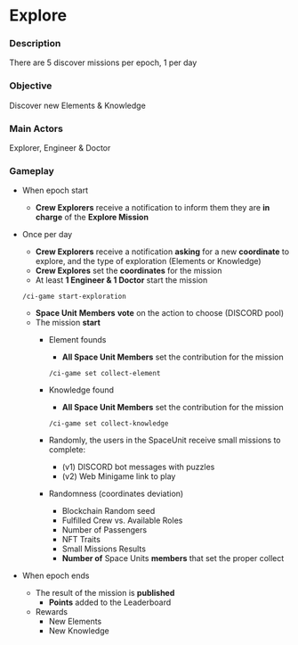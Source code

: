 # Explore

### Description

There are 5 discover missions per epoch, 1 per day

### Objective

Discover new Elements & Knowledge

### Main Actors

Explorer, Engineer & Doctor

### Gameplay

* When epoch start
  * **Crew Explorers** receive a notification to inform them they are **in charge** of the **Explore Mission**
*   Once per day

    * **Crew Explorers** receive a notification **asking** for a new **coordinate** to explore, and the type of exploration (Elements or Knowledge)
    * **Crew Explores** set the **coordinates** for the mission
    * At least **1 Engineer & 1 Doctor** start the mission

    `/ci-game start-exploration`

    * **Space Unit** **Members** **vote** on the action to choose (DISCORD pool)
    * The mission **start**
      *   Element founds

          * **All Space Unit Members** set the contribution for the mission

          `/ci-game set collect-element`
      *   Knowledge found

          * **All Space Unit Members** set the contribution for the mission

          `/ci-game set collect-knowledge`
      * Randomly, the users in the SpaceUnit receive small missions to complete:&#x20;
        * (v1) DISCORD bot messages with puzzles
        * (v2) Web Minigame link to play
      * Randomness (coordinates deviation)
        * Blockchain Random seed
        * Fulfilled Crew vs. Available Roles
        * Number of Passengers
        * NFT Traits
        * Small Missions Results
        * **Number of** Space Units **members** that set the proper collect&#x20;
* When epoch ends
  * The result of the mission is **published**
    * **Points** added to the Leaderboard
  * Rewards
    * New Elements
    * New Knowledge
